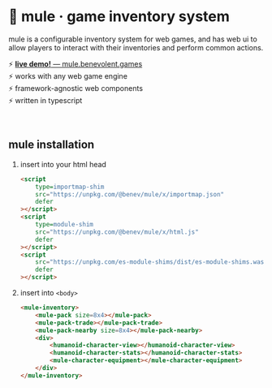
🫏 **mule** · game inventory system
===================================

mule is a configurable inventory system for web games, and has web ui to allow players to interact with their inventories and perform common actions.

⚡ [**live demo!** — mule.benevolent.games](https://mule.benevolent.games/)  
⚡ works with any web game engine  
⚡ framework-agnostic web components  
⚡ written in typescript  

<br/>

mule installation
-----------------

1. insert into your html head
	```html
	<script
		type=importmap-shim
		src="https://unpkg.com/@benev/mule/x/importmap.json"
		defer
	></script>
	<script
		type=module-shim
		src="https://unpkg.com/@benev/mule/x/html.js"
		defer
	></script>
	<script
		src="https://unpkg.com/es-module-shims/dist/es-module-shims.wasm.js"
		defer
	></script>
	```

1. insert into `<body>`
	```html
	<mule-inventory>
		<mule-pack size=8x4></mule-pack>
		<mule-pack-trade></mule-pack-trade>
		<mule-pack-nearby size=8x4></mule-pack-nearby>
		<div>
			<humanoid-character-view></humanoid-character-view>
			<humanoid-character-stats></humanoid-character-stats>
			<mule-character-equipment></mule-character-equipment>
		</div>
	</mule-inventory>
	```
